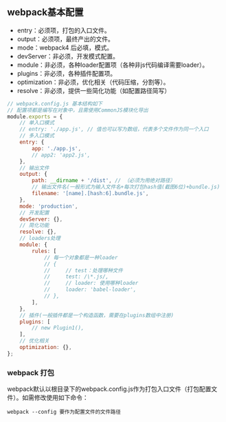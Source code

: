 ## webpack基本配置

+ entry：必须项，打包的入口文件。
+ output：必须项，最终产出的文件。
+ mode：webpack4 后必填，模式。
+ devServer：非必须，开发模式配置。
+ module：非必须，各种loader配置项（各种非js代码编译需要loader）。
+ plugins：非必须，各种插件配置项。
+ optimization：非必须，优化相关（代码压缩，分割等）。
+ resolve：非必须，提供一些简化功能（如配置路径简写）

```js
// webpack.config.js 基本结构如下
// 配置项都是编写在对象中，且需使用CommonJS模块化导出
module.exports = {
    // 单入口模式
    // entry: './app.js', // 值也可以写为数组，代表多个文件作为同一个入口
    // 多入口模式
    entry: {
        app: './app.js',
        // app2: 'app2.js',
    },
    // 输出文件
    output: {
        path: __dirname + '/dist', // （必须为用绝对路径）
        // 输出文件名(一般形式为输入文件名+每次打包hash值(截图6位)+bundle.js)
        filename: '[name].[hash:6].bundle.js',
    },
    mode: 'production',
    // 开发配置
    devServer: {},
    // 简化功能
    resolve: {},
    // loaders处理
    module: {
        rules: [
            // 每一个对象都是一种loader
            // {
            //     // test：处理哪种文件
            //     test: /\*.js/,
            //     // loader: 使用哪种loader
            //     loader: 'babel-loader',
            // },
        ],
    },
    // 插件(一般插件都是一个构造函数，需要在plugins数组中注册)
    plugins: [
        // new Plugin1(),
    ],
    // 优化相关
    optimization: {},
};

```



### webpack 打包

webpack默认以根目录下的webpack.config.js作为打包入口文件（打包配置文件）。如需修改使用如下命令：

`webpack --config 要作为配置文件的文件路径`